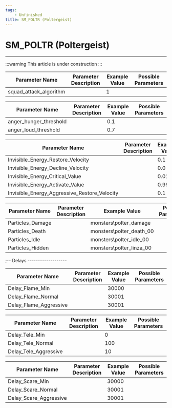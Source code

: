 ```yaml
---
tags:
    - Unfinished
title: SM_POLTR (Poltergeist)
---
```


# SM_POLTR (Poltergeist)

___

:::warning
This article is under construction
:::

| Parameter Name | Parameter Description | Example Value | Possible Parameters |
|---|---|---|---|
| squad_attack_algorithm |  | 1 |  |

| Parameter Name | Parameter Description | Example Value | Possible Parameters |
|---|---|---|---|
| anger_hunger_threshold |  | 0.1 |  |
| anger_loud_threshold |  | 0.7 |  |

| Parameter Name | Parameter Description | Example Value | Possible Parameters |
|---|---|---|---|
| Invisible_Energy_Restore_Velocity |  | 0.1 |  |
| Invisible_Energy_Decline_Velocity |  | 0.0 |  |
| Invisible_Energy_Critical_Value |  | 0.01 |  |
| Invisible_Energy_Activate_Value |  | 0.99 |  |
| Invisible_Energy_Aggressive_Restore_Velocity |  | 0.1 |  |

| Parameter Name | Parameter Description | Example Value | Possible Parameters |
|---|---|---|---|
| Particles_Damage |  | monsters\polter_damage |  |
| Particles_Death |  | monsters\polter_death_00 |  |
| Particles_Idle |  | monsters\polter_idle_00 |  |
| Particles_Hidden |  | monsters\polter_linza_00 |  |

;-- Delays -------------------

| Parameter Name | Parameter Description | Example Value | Possible Parameters |
|---|---|---|---|
| Delay_Flame_Min |  | 30000 |  |
| Delay_Flame_Normal |  | 30001 |  |
| Delay_Flame_Aggressive |  | 30001 |  |

| Parameter Name | Parameter Description | Example Value | Possible Parameters |
|---|---|---|---|
| Delay_Tele_Min |  | 0 |  |
| Delay_Tele_Normal |  | 100 |  |
| Delay_Tele_Aggressive |  | 10 |  |

| Parameter Name | Parameter Description | Example Value | Possible Parameters |
|---|---|---|---|
| Delay_Scare_Min |  | 30000 |  |
| Delay_Scare_Normal |  | 30001 |  |
| Delay_Scare_Aggressive |  | 30001 |  |
